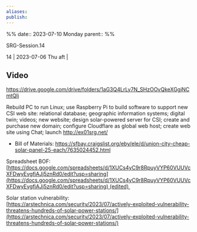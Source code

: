 ```yaml
---
aliases: 
publish:
---
```


%%
date:: 2023-07-10 Monday
parent::
%%

SRG-Session.14

 14  | 2023-07-06 Thu aft | 
## Video
https://drive.google.com/drive/folders/1aG3Q4LrLy7N_SHzOOvQkeXGgjNCmtQIj


 
 Rebuild PC to run Linux; use Raspberry Pi to build software to support new CSI web site: relational database; geographic information systems; digital twin; videos; new website; design solar-powered server for CSI; create and purchase new domain; configure Cloudflare as global web host;  create web site using Chat; launch http://ex01srg.net/ 

- Bill of Materials:  https://sfbay.craigslist.org/eby/ele/d/union-city-cheap-solar-panel-25-each/7635024452.html

Spreadsheet BOF: [https://docs.google.com/spreadsheets/d/1XUCs4yC9r8RpuyVYP60VUUVcXFDwyEvgfiAJj5znRd0/edit?usp=sharing](https://docs.google.com/spreadsheets/d/1XUCs4yC9r8RpuyVYP60VUUVcXFDwyEvgfiAJj5znRd0/edit?usp=sharing) (edited) 

Solar station vulnerability:
[https://arstechnica.com/security/2023/07/actively-exploited-vulnerability-threatens-hundreds-of-solar-power-stations/](https://arstechnica.com/security/2023/07/actively-exploited-vulnerability-threatens-hundreds-of-solar-power-stations/)

